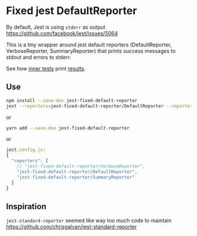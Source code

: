 # Fixed jest DefaultReporter
By default, Jest is using `stderr` as output https://github.com/facebook/jest/issues/5064

This is a tiny wrapper around jest default reporters (DefaultReporter, VerboseReporter, SummaryReporter)
that prints success messages to stdout and errors to stderr.

See how [inner tests](./tests/inner/) print [results](./tests/results/).

## Use
```bash
npm install --save-dev jest-fixed-default-reporter
jest --reporters=jest-fixed-default-reporter/DefaultReporter --reporters=jest-fixed-default-reporter/SummaryReporter
```

or
```bash
yarn add --save-dev jest-fixed-default-reporter
```

or
```js
jest.config.js:
{
  "reporters": [
    // "jest-fixed-default-reporter/VerboseReporter",
    "jest-fixed-default-reporter/DefaultReporter",
    "jest-fixed-default-reporter/SummaryReporter"
  ]
}
```


## Inspiration
`jest-standard-reporter` seemed like way too much code to maintain https://github.com/chrisgalvan/jest-standard-reporter
